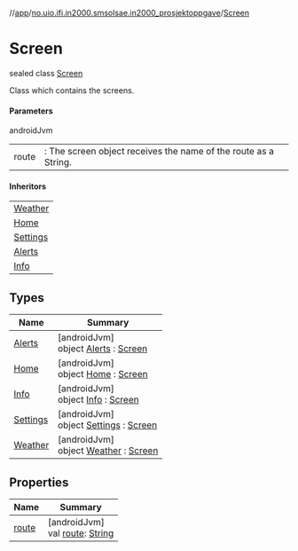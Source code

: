 //[app](../../../index.md)/[no.uio.ifi.in2000.smsolsae.in2000_prosjektoppgave](../index.md)/[Screen](index.md)

# Screen

sealed class [Screen](index.md)

Class which contains the screens.

#### Parameters

androidJvm

| | |
|---|---|
| route | : The screen object receives the name of the route as a String. |

#### Inheritors

| |
|---|
| [Weather](-weather/index.md) |
| [Home](-home/index.md) |
| [Settings](-settings/index.md) |
| [Alerts](-alerts/index.md) |
| [Info](-info/index.md) |

## Types

| Name | Summary |
|---|---|
| [Alerts](-alerts/index.md) | [androidJvm]<br>object [Alerts](-alerts/index.md) : [Screen](index.md) |
| [Home](-home/index.md) | [androidJvm]<br>object [Home](-home/index.md) : [Screen](index.md) |
| [Info](-info/index.md) | [androidJvm]<br>object [Info](-info/index.md) : [Screen](index.md) |
| [Settings](-settings/index.md) | [androidJvm]<br>object [Settings](-settings/index.md) : [Screen](index.md) |
| [Weather](-weather/index.md) | [androidJvm]<br>object [Weather](-weather/index.md) : [Screen](index.md) |

## Properties

| Name | Summary |
|---|---|
| [route](route.md) | [androidJvm]<br>val [route](route.md): [String](https://kotlinlang.org/api/latest/jvm/stdlib/kotlin/-string/index.html) |
